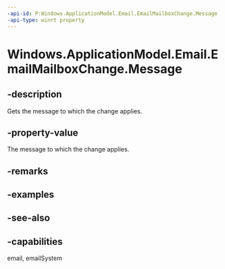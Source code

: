 ```yaml
---
-api-id: P:Windows.ApplicationModel.Email.EmailMailboxChange.Message
-api-type: winrt property
---
```


<!-- Property syntax
public Windows.ApplicationModel.Email.EmailMessage Message { get; }
-->

# Windows.ApplicationModel.Email.EmailMailboxChange.Message

## -description
Gets the message to which the change applies.

## -property-value
The message to which the change applies.

## -remarks

## -examples

## -see-also

## -capabilities
email, emailSystem
